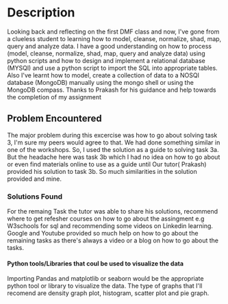 # Description
Looking back and reflecting on the first DMF class and now, I've gone from a clueless student to learning how to model, cleanse, normalize, shad, map, query and analyze data. I have a good understanding on how to process (model, cleanse, normalize, shad, map, query and analyze data) using python scripts and how to design and implement a relational database (MYSQl) and use a python script to import the SQL into appropriate tables. Also I've learnt how to model, create a collection of data to a NOSQl database (MongoDB) manually using the mongo shell or using the MongoDB compass. Thanks to Prakash for his guidance and help towards the completion of my assignment

## Problem Encountered
The major problem during this excercise was how to go about solving task 3, I'm sure my peers would agree to that. We had done something similar in one of the workshops. So, I used the solution as a guide to solving task 3a. But the headache here was task 3b which I had no idea on how to go about or even find materials online to use as a guide until Our tutor( Prakash) provided his solution to task 3b. So much similarities in the solution provided and mine. 

### Solutions Found 

For the remaing Task the tutor was able to share his solutions, recommend where to get refesher courses on how to go about the assingment e.g W3schools for sql and recommending some videos on Linkedin learning. Google and Youtube provided so much help on how to go about the remaining tasks as there's always a video or a blog on how to go about the tasks. 

#### Python tools/Libraries that coul be used to visualize the data
Importing Pandas and matplotlib or seaborn would be the appropriate python tool or library to visualize the data. The  type of graphs that I'll recomend are density graph plot, histogram, scatter plot and pie graph.